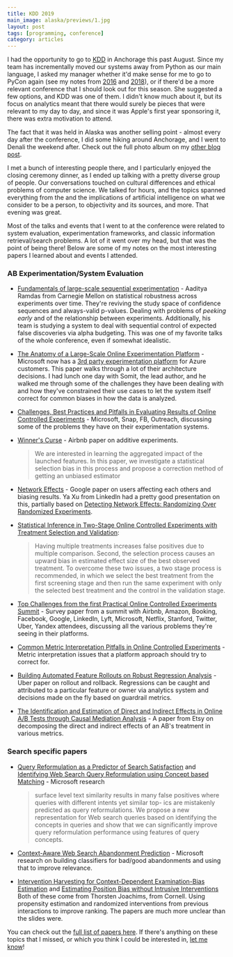 ```yaml
---
title: KDD 2019
main_image: alaska/previews/1.jpg
layout: post
tags: [programming, conference]
category: articles
---
```


I had the opportunity to go to [KDD](https://www.kdd.org/) in Anchorage this past August. Since my team has incrementally moved our systems away from Python as our main language, I asked my manager whether it'd make sense for me to go to PyCon again (see my notes from [2016](/articles/2017/06/15/pycon) and [2018](/articles/2018/06/01/pycon)), or if there'd be a more relevant conference that I should look out for this season. She suggested a few options, and KDD was one of them. I didn't know much about it, but its focus on analytics meant that there would surely be pieces that were relevant to my day to day, and since it was Apple's first year sponsoring it, there was extra motivation to attend.

The fact that it was held in Alaska was another selling point - almost every day after the conference, I did some hiking around Anchorage, and I went to Denali the weekend after. Check out the full photo album on my [other blog post](/2019/09/06/alaska/).

I met a bunch of interesting people there, and I particularly enjoyed the closing ceremony dinner, as I ended up talking with a pretty diverse group of people. Our conversations touched on cultural differences and ethical problems of computer science. We talked for hours, and the topics spanned everything from the and the implications of artificial intelligence on what we consider to be a person, to objectivity and its sources, and more. That evening was great.

Most of the talks and events that I went to at the conference were related to system evaluation, experimentation frameworks, and classic information retrieval/search problems. A lot of it went over my head, but that was the point of being there! Below are some of my notes on the most interesting papers I learned about and events I attended.

### AB Experimentation/System Evaluation

* [Fundamentals of large-scale sequential experimentation](http://stat.cmu.edu/~aramdas/kdd19/) - Aaditya Ramdas from Carnegie Mellon on statistical robustness across experiments over time. They're reviving the study space of confidence sequences and always-valid p-values. Dealing with problems of *peeking early* and of the relationship between experiments. Additionally, his team is studying a system to deal with sequential control of expected false discoveries via alpha budgeting. This was one of my favorite talks of the whole conference, even if somewhat idealistic.

* [The Anatomy of a Large-Scale Online Experimentation Platform](https://ia802801.us.archive.org/1/items/exp-anatomy/camera-ready.pdf) - Microsoft now has a [3rd party experimentation platform](https://exp-platform.com/)  for Azure customers. This paper walks through a lot of their architecture decisions. I had lunch one day with Somit, the lead author, and he walked me through some of the challenges they have been dealing with and how they've constrained their use cases to let the system itself correct for common biases in how the data is analyzed.

* [Challenges, Best Practices and Pitfalls in Evaluating Results of Online Controlled Experiments](https://sites.google.com/view/kdd2019-exp-evaluation/home) - Microsoft, Snap, FB, Outreach, discussing some of the problems they have on their experimentation systems.

* [Winner's Curse](https://www.kdd.org/kdd2018/accepted-papers/view/winners-curse-bias-estimation-for-total-effects-of-features-in-online-contr) - Airbnb paper on additive experiments.

    > We are interested in learning the aggregated impact of the launched features. In this paper, we investigate a statistical selection bias in this process and propose a correction method of getting an unbiased estimator


* [Network Effects](http://www.unofficialgoogledatascience.com/2018/01/designing-ab-tests-in-collaboration.html) - Google paper on users affecting each others and biasing results. Ya Xu from LinkedIn had a pretty good presentation on this, partially based on [Detecting Network Effects: Randomizing Over Randomized Experiments](https://web.media.mit.edu/~msaveski/assets/publications/2017_detecting_network_effects/paper.pdf).

* [Statistical Inference in Two-Stage Online Controlled Experiments with Treatment Selection and Validation](https://www.exp-platform.com/Documents/p609-deng.pdf):

    > Having multiple treatments increases false positives due to multiple comparison. Second, the selection process causes an upward bias in estimated effect size of the best observed treatment. To overcome these two issues, a two stage process is recommended, in which we select the best treatment from the first screening stage and then run the same experiment with only the selected best treatment and the control in the validation stage.


* [Top Challenges from the first Practical Online Controlled Experiments Summit](https://exp-platform.com/Documents/2019-FirstPracticalOnlineControlledExperimentsSummit_SIGKDDExplorations.pdf) - Survey paper from a summit with Airbnb, Amazon, Booking, Facebook, Google, LinkedIn, Lyft, Microsoft, Netflix, Stanford, Twitter, Uber, Yandex attendees, discussing all the various problems they're seeing in their platforms.

* [Common Metric Interpretation Pitfalls in Online Controlled Experiments](https://exp-platform.com/Documents/2017-08%20KDDMetricInterpretationPitfalls.pdf) - Metric interpretation issues that a platform approach should try to correct for.

* [Building Automated Feature Rollouts on Robust Regression Analysis](https://eng.uber.com/autonomous-rollouts-regression-analysis/) - Uber paper on rollout and rollback. Regressions can be caught and attributed to a particular feature or owner via analytics system and decisions made on the fly based on guardrail metrics.

* [The Identification and Estimation of Direct and Indirect Effects in Online A/B Tests through Causal Mediation Analysis](https://arxiv.org/pdf/1906.09757.pdf) - A paper from Etsy on decomposing the direct and indirect effects of an AB's treatment in various metrics.


### Search specific papers

* [Query Reformulation as a Predictor of Search Satisfaction](https://www.microsoft.com/en-us/research/wp-content/uploads/2016/02/Hassan_CIKM13a.pdf) and [Identifying Web Search Query Reformulation using Concept based Matching](https://www.microsoft.com/en-us/research/wp-content/uploads/2016/02/HassanEMNLP2013.pdf) - Microsoft research

    > surface level text similarity results in many false positives where queries with different intents yet similar top- ics are mistakenly predicted as query reformulations. We propose a new representation for Web search queries based on identifying the concepts in queries and show that we can significantly improve query reformulation performance using features of query concepts.

* [Context-Aware Web Search Abandonment Prediction](https://www.microsoft.com/en-us/research/wp-content/uploads/2016/02/sigir226-song.pdf) - Microsoft research on building classifiers for bad/good abandonments and using that to improve relevance.

* [Intervention Harvesting for Context-Dependent Examination-Bias Estimation](http://www.cs.cornell.edu/people/tj/publications/fang_etal_19a.pdf) and [Estimating Position Bias without Intrusive Interventions](http://www.cs.cornell.edu/people/tj/publications/agarwal_etal_19a.pdf)
Both of these come from Thorsten Joachims, from Cornell. Using propensity estimation and randomized interventions from previous interactions to improve ranking. The papers are much more unclear than the slides were.

You can check out the [full list of papers here](https://www.kdd.org/kdd2019/accepted-papers). If there's anything on these topics that I missed, or which you think I could be interested in, [let me know](/contact)!
